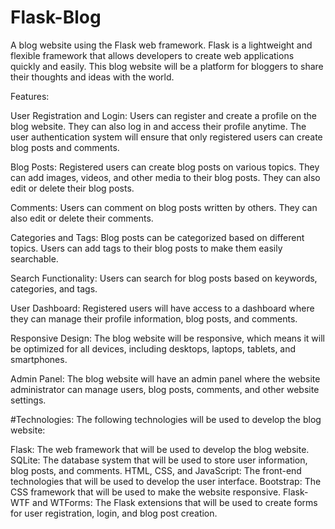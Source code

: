 # Flask-Blog

A blog website using the Flask web framework. Flask is a lightweight and flexible framework that allows developers to create web applications quickly and easily. This blog website will be a platform for bloggers to share their thoughts and ideas with the world.

Features:

User Registration and Login:
Users can register and create a profile on the blog website. They can also log in and access their profile anytime. The user authentication system will ensure that only registered users can create blog posts and comments.

Blog Posts:
Registered users can create blog posts on various topics. They can add images, videos, and other media to their blog posts. They can also edit or delete their blog posts.

Comments:
Users can comment on blog posts written by others. They can also edit or delete their comments.

Categories and Tags:
Blog posts can be categorized based on different topics. Users can add tags to their blog posts to make them easily searchable.

Search Functionality:
Users can search for blog posts based on keywords, categories, and tags.

User Dashboard:
Registered users will have access to a dashboard where they can manage their profile information, blog posts, and comments.

Responsive Design:
The blog website will be responsive, which means it will be optimized for all devices, including desktops, laptops, tablets, and smartphones.

Admin Panel:
The blog website will have an admin panel where the website administrator can manage users, blog posts, comments, and other website settings.

#Technologies:
The following technologies will be used to develop the blog website:

Flask: The web framework that will be used to develop the blog website.
SQLite: The database system that will be used to store user information, blog posts, and comments.
HTML, CSS, and JavaScript: The front-end technologies that will be used to develop the user interface.
Bootstrap: The CSS framework that will be used to make the website responsive.
Flask-WTF and WTForms: The Flask extensions that will be used to create forms for user registration, login, and blog post creation.
